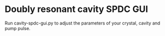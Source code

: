 # Doubly resonant cavity SPDC GUI
Run cavity-spdc-gui.py to adjust the parameters of your crystal, cavity and pump pulse.